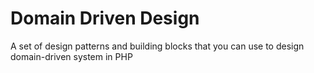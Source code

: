 # Domain Driven Design

A set of design patterns and building blocks that you can use to design domain-driven system in PHP